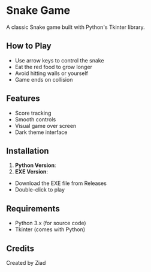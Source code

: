 # Snake Game

A classic Snake game built with Python's Tkinter library.

## How to Play
- Use arrow keys to control the snake
- Eat the red food to grow longer
- Avoid hitting walls or yourself
- Game ends on collision

## Features
- Score tracking
- Smooth controls
- Visual game over screen
- Dark theme interface

## Installation
1. **Python Version**: 
2. **EXE Version**:
- Download the EXE file from Releases
- Double-click to play

## Requirements
- Python 3.x (for source code)
- Tkinter (comes with Python)

## Credits
Created by Ziad
